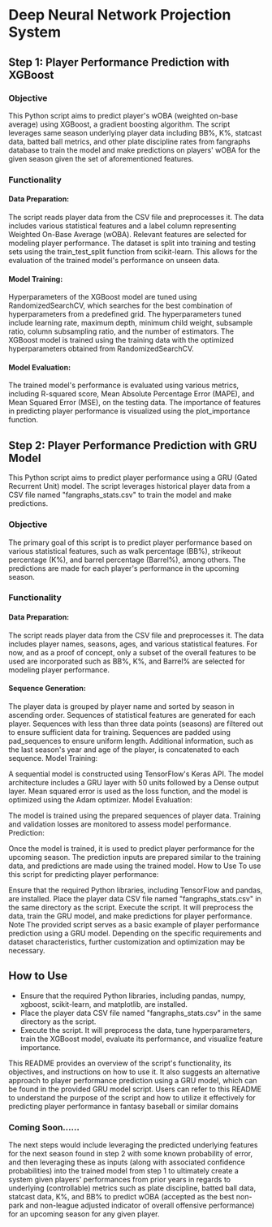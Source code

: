 # Deep Neural Network Projection System
## Step 1: Player Performance Prediction with XGBoost
### Objective
This Python script aims to predict player's wOBA (weighted on-base average) using XGBoost, a gradient boosting algorithm. The script leverages same season underlying player data including BB%, K%, statcast data, batted ball metrics, and other plate discipline rates from fangraphs database to train the model and make predictions on players' wOBA for the given season given the set of aforementioned features.

### Functionality
#### Data Preparation:
The script reads player data from the CSV file and preprocesses it. The data includes various statistical features and a label column representing Weighted On-Base Average (wOBA).
Relevant features are selected for modeling player performance.  The dataset is split into training and testing sets using the train_test_split function from scikit-learn. This allows for the evaluation of the trained model's performance on unseen data.

#### Model Training:
Hyperparameters of the XGBoost model are tuned using RandomizedSearchCV, which searches for the best combination of hyperparameters from a predefined grid.  The hyperparameters tuned include learning rate, maximum depth, minimum child weight, subsample ratio, column subsampling ratio, and the number of estimators.  The XGBoost model is trained using the training data with the optimized hyperparameters obtained from RandomizedSearchCV.

#### Model Evaluation:
The trained model's performance is evaluated using various metrics, including R-squared score, Mean Absolute Percentage Error (MAPE), and Mean Squared Error (MSE), on the testing data.  The importance of features in predicting player performance is visualized using the plot_importance function.

## Step 2: Player Performance Prediction with GRU Model
This Python script aims to predict player performance using a GRU (Gated Recurrent Unit) model. The script leverages historical player data from a CSV file named "fangraphs_stats.csv" to train the model and make predictions.

### Objective
The primary goal of this script is to predict player performance based on various statistical features, such as walk percentage (BB%), strikeout percentage (K%), and barrel percentage (Barrel%), among others. The predictions are made for each player's performance in the upcoming season.

### Functionality
#### Data Preparation:
The script reads player data from the CSV file and preprocesses it. The data includes player names, seasons, ages, and various statistical features. For now, and as a proof of concept, only a subset of the overall features to be used are incorporated such as BB%, K%, and Barrel% are selected for modeling player performance.

#### Sequence Generation:
The player data is grouped by player name and sorted by season in ascending order. Sequences of statistical features are generated for each player.
Sequences with less than three data points (seasons) are filtered out to ensure sufficient data for training.
Sequences are padded using pad_sequences to ensure uniform length.
Additional information, such as the last season's year and age of the player, is concatenated to each sequence.
Model Training:

A sequential model is constructed using TensorFlow's Keras API.
The model architecture includes a GRU layer with 50 units followed by a Dense output layer.
Mean squared error is used as the loss function, and the model is optimized using the Adam optimizer.
Model Evaluation:

The model is trained using the prepared sequences of player data.
Training and validation losses are monitored to assess model performance.
Prediction:

Once the model is trained, it is used to predict player performance for the upcoming season.
The prediction inputs are prepared similar to the training data, and predictions are made using the trained model.
How to Use
To use this script for predicting player performance:

Ensure that the required Python libraries, including TensorFlow and pandas, are installed.
Place the player data CSV file named "fangraphs_stats.csv" in the same directory as the script.
Execute the script. It will preprocess the data, train the GRU model, and make predictions for player performance.
Note
The provided script serves as a basic example of player performance prediction using a GRU model. Depending on the specific requirements and dataset characteristics, further customization and optimization may be necessary.

## How to Use
- Ensure that the required Python libraries, including pandas, numpy, xgboost, scikit-learn, and matplotlib, are installed.
- Place the player data CSV file named "fangraphs_stats.csv" in the same directory as the script.
- Execute the script. It will preprocess the data, tune hyperparameters, train the XGBoost model, evaluate its performance, and visualize feature importance.

This README provides an overview of the script's functionality, its objectives, and instructions on how to use it. It also suggests an alternative approach to player performance prediction using a GRU model, which can be found in the provided GRU model script. Users can refer to this README to understand the purpose of the script and how to utilize it effectively for predicting player performance in fantasy baseball or similar domains


### Coming Soon......
The next steps would include leveraging the predicted underlying features for the next season found in step 2 with some known probability of error, and then leveraging these as inputs (along with associated confidence probabilities) into the trained model from step 1 to ultimately create a system given players' performances from prior years in regards to underlying (controllable) metrics such as plate discipline, batted ball data, statcast data, K%, and BB% to predict wOBA (accepted as the best non-park and non-league adjusted indicator of overall offensive performance) for an upcoming season for any given player.  
